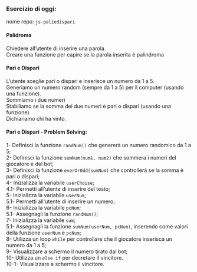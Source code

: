 ### Esercizio di oggi:
nome repo: `js-paliedispari`

#### Palidroma
Chiedere all’utente di inserire una parola <br>
Creare una funzione per capire se la parola inserita è palindroma

#### Pari e Dispari
L’utente sceglie pari o dispari e inserisce un numero da 1 a 5. <br>
Generiamo un numero random (sempre da 1 a 5) per il computer (usando una funzione). <br>
Sommiamo i due numeri <br>
Stabiliamo se la somma dei due numeri è pari o dispari (usando una funzione) <br>
Dichiariamo chi ha vinto. 


#### Pari e Dispari - Problem Solving:
1- Definisci la funzione `randNum()` che genererà un numero randomico da 1 a 5; <br>
2- Definisci la funzione `sumNum(num1, num2)` che sommera i numeri del giocatore e del bot;<br>
3- Definisci la funzione `everOrOdd(sumNum)` che controllerà se la somma è pari o dispari;<br>
4- Inizializza la variabile `userChoise`;<br>
    4.1- Permetti all'utente di inserire del testo;<br>
5- Inizializza la variabile `userNum`;<br>
    5.1- Permetti all'utente di inserire un numero;<br>
6- Inizializza la variabile `pcNum`;<br>
    5.1- Assegnagli la funzione `randNum()`;<br>
7- Inizializza la variabile `sum`;<br>
    5.1- Assegnagli la funzione `sumNum(userNum, pcNum)`, inserendo come valori della funzione `userNum` e `pcNum`;<br>
8- Utilizza un loop `while` per controllare che il giocatore inserisca un numero da 1 a 5;<br>
9- Visualizzare a schermo il numero tirato dal bot;<br>
10- Utilizza un `else if` per decretare il vincitore.<br>
    10-1- Visualizzare a schermo il vincitore.